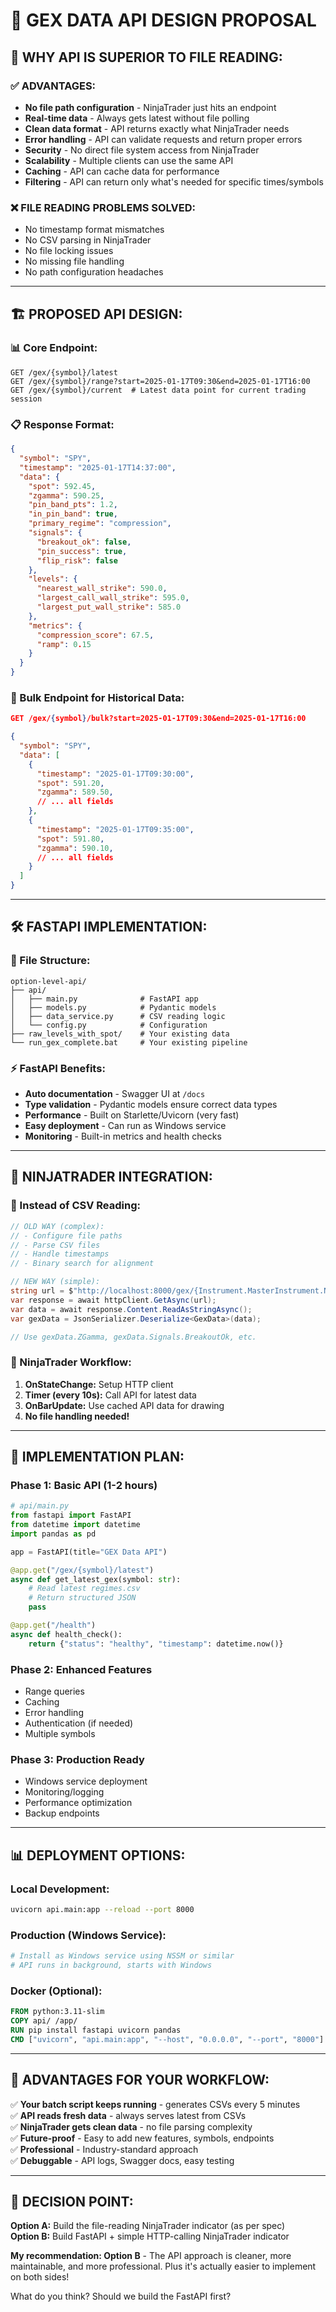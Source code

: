 # 🚀 GEX DATA API DESIGN PROPOSAL

## 🎯 **WHY API IS SUPERIOR TO FILE READING:**

### **✅ ADVANTAGES:**
- **No file path configuration** - NinjaTrader just hits an endpoint
- **Real-time data** - Always gets latest without file polling
- **Clean data format** - API returns exactly what NinjaTrader needs
- **Error handling** - API can validate requests and return proper errors
- **Security** - No direct file system access from NinjaTrader
- **Scalability** - Multiple clients can use the same API
- **Caching** - API can cache data for performance
- **Filtering** - API can return only what's needed for specific times/symbols

### **❌ FILE READING PROBLEMS SOLVED:**
- No timestamp format mismatches
- No CSV parsing in NinjaTrader
- No file locking issues
- No missing file handling
- No path configuration headaches

---

## 🏗️ **PROPOSED API DESIGN:**

### **📊 Core Endpoint:**
```
GET /gex/{symbol}/latest
GET /gex/{symbol}/range?start=2025-01-17T09:30&end=2025-01-17T16:00
GET /gex/{symbol}/current  # Latest data point for current trading session
```

### **📋 Response Format:**
```json
{
  "symbol": "SPY",
  "timestamp": "2025-01-17T14:37:00",
  "data": {
    "spot": 592.45,
    "zgamma": 590.25,
    "pin_band_pts": 1.2,
    "in_pin_band": true,
    "primary_regime": "compression",
    "signals": {
      "breakout_ok": false,
      "pin_success": true,
      "flip_risk": false
    },
    "levels": {
      "nearest_wall_strike": 590.0,
      "largest_call_wall_strike": 595.0,
      "largest_put_wall_strike": 585.0
    },
    "metrics": {
      "compression_score": 67.5,
      "ramp": 0.15
    }
  }
}
```

### **🔄 Bulk Endpoint for Historical Data:**
```json
GET /gex/{symbol}/bulk?start=2025-01-17T09:30&end=2025-01-17T16:00

{
  "symbol": "SPY", 
  "data": [
    {
      "timestamp": "2025-01-17T09:30:00",
      "spot": 591.20,
      "zgamma": 589.50,
      // ... all fields
    },
    {
      "timestamp": "2025-01-17T09:35:00", 
      "spot": 591.80,
      "zgamma": 590.10,
      // ... all fields
    }
  ]
}
```

---

## 🛠️ **FASTAPI IMPLEMENTATION:**

### **📁 File Structure:**
```
option-level-api/
├── api/
│   ├── main.py              # FastAPI app
│   ├── models.py            # Pydantic models  
│   ├── data_service.py      # CSV reading logic
│   └── config.py            # Configuration
├── raw_levels_with_spot/    # Your existing data
└── run_gex_complete.bat     # Your existing pipeline
```

### **⚡ FastAPI Benefits:**
- **Auto documentation** - Swagger UI at `/docs`
- **Type validation** - Pydantic models ensure correct data types
- **Performance** - Built on Starlette/Uvicorn (very fast)
- **Easy deployment** - Can run as Windows service
- **Monitoring** - Built-in metrics and health checks

---

## 🎯 **NINJATRADER INTEGRATION:**

### **📡 Instead of CSV Reading:**
```csharp
// OLD WAY (complex):
// - Configure file paths
// - Parse CSV files  
// - Handle timestamps
// - Binary search for alignment

// NEW WAY (simple):
string url = $"http://localhost:8000/gex/{Instrument.MasterInstrument.Name}/latest";
var response = await httpClient.GetAsync(url);
var data = await response.Content.ReadAsStringAsync();
var gexData = JsonSerializer.Deserialize<GexData>(data);

// Use gexData.ZGamma, gexData.Signals.BreakoutOk, etc.
```

### **🔄 NinjaTrader Workflow:**
1. **OnStateChange:** Setup HTTP client
2. **Timer (every 10s):** Call API for latest data
3. **OnBarUpdate:** Use cached API data for drawing
4. **No file handling needed!**

---

## 🚀 **IMPLEMENTATION PLAN:**

### **Phase 1: Basic API (1-2 hours)**
```python
# api/main.py
from fastapi import FastAPI
from datetime import datetime
import pandas as pd

app = FastAPI(title="GEX Data API")

@app.get("/gex/{symbol}/latest")
async def get_latest_gex(symbol: str):
    # Read latest regimes.csv 
    # Return structured JSON
    pass

@app.get("/health")
async def health_check():
    return {"status": "healthy", "timestamp": datetime.now()}
```

### **Phase 2: Enhanced Features**
- Range queries
- Caching
- Error handling
- Authentication (if needed)
- Multiple symbols

### **Phase 3: Production Ready**
- Windows service deployment
- Monitoring/logging
- Performance optimization
- Backup endpoints

---

## 📊 **DEPLOYMENT OPTIONS:**

### **Local Development:**
```bash
uvicorn api.main:app --reload --port 8000
```

### **Production (Windows Service):**
```bash
# Install as Windows service using NSSM or similar
# API runs in background, starts with Windows
```

### **Docker (Optional):**
```dockerfile
FROM python:3.11-slim
COPY api/ /app/
RUN pip install fastapi uvicorn pandas
CMD ["uvicorn", "api.main:app", "--host", "0.0.0.0", "--port", "8000"]
```

---

## 🎯 **ADVANTAGES FOR YOUR WORKFLOW:**

✅ **Your batch script keeps running** - generates CSVs every 5 minutes  
✅ **API reads fresh data** - always serves latest from CSVs  
✅ **NinjaTrader gets clean data** - no file parsing complexity  
✅ **Future-proof** - Easy to add new features, symbols, endpoints  
✅ **Professional** - Industry-standard approach  
✅ **Debuggable** - API logs, Swagger docs, easy testing  

---

## 🚨 **DECISION POINT:**

**Option A:** Build the file-reading NinjaTrader indicator (as per spec)  
**Option B:** Build FastAPI + simple HTTP-calling NinjaTrader indicator  

**My recommendation: Option B** - The API approach is cleaner, more maintainable, and more professional. Plus it's actually easier to implement on both sides!

What do you think? Should we build the FastAPI first?

